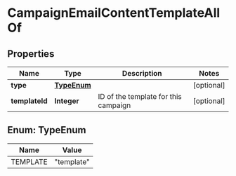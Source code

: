 

# CampaignEmailContentTemplateAllOf

## Properties

Name | Type | Description | Notes
------------ | ------------- | ------------- | -------------
**type** | [**TypeEnum**](#TypeEnum) |  |  [optional]
**templateId** | **Integer** | ID of the template for this campaign |  [optional]



## Enum: TypeEnum

Name | Value
---- | -----
TEMPLATE | &quot;template&quot;



